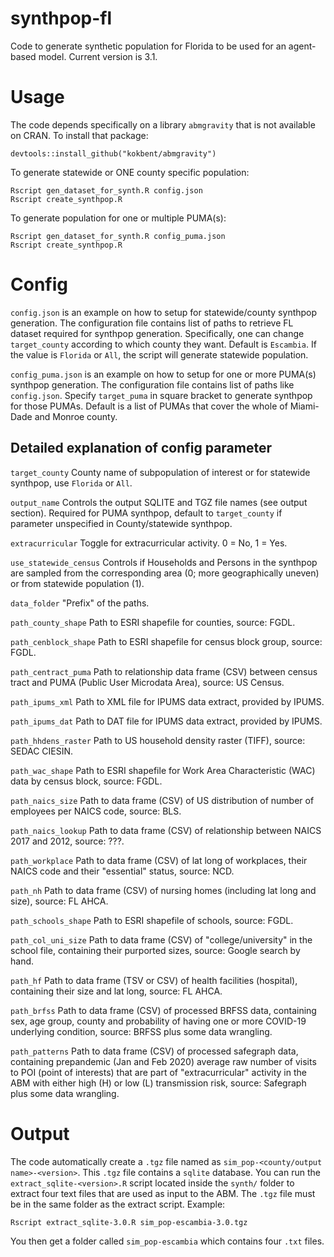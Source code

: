 # synthpop-fl
Code to generate synthetic population for Florida to be used for an agent-based model. Current version is 3.1.

# Usage
The code depends specifically on a library `abmgravity` that is not available on CRAN. To install that package:
```
devtools::install_github("kokbent/abmgravity")
```

To generate statewide or ONE county specific population:
```
Rscript gen_dataset_for_synth.R config.json
Rscript create_synthpop.R
```

To generate population for one or multiple PUMA(s):
```
Rscript gen_dataset_for_synth.R config_puma.json
Rscript create_synthpop.R
```

# Config
`config.json` is an example on how to setup for statewide/county synthpop generation. The configuration file contains list of paths to retrieve FL dataset required for synthpop generation. Specifically, one can change `target_county` according to which county they want. Default is `Escambia`. If the value is `Florida` or `All`, the script will generate statewide population.

`config_puma.json` is an example on how to setup for one or more PUMA(s) synthpop generation. The configuration file contains list of paths like `config.json`. Specify `target_puma` in square bracket to generate synthpop for those PUMAs. Default is a list of PUMAs that cover the whole of Miami-Dade and Monroe county.

## Detailed explanation of config parameter
`target_county` County name of subpopulation of interest or for statewide synthpop, use `Florida` or `All`.

`output_name` Controls the output SQLITE and TGZ file names (see output section). Required for PUMA synthpop, default to `target_county` if parameter unspecified in County/statewide synthpop.

`extracurricular` Toggle for extracurricular activity. 0 = No, 1 = Yes.

`use_statewide_census` Controls if Households and Persons in the synthpop are sampled from the corresponding area (0; more geographically uneven) or from statewide population (1). 

`data_folder` "Prefix" of the paths.

`path_county_shape` Path to ESRI shapefile for counties, source: FGDL.

`path_cenblock_shape` Path to ESRI shapefile for census block group, source: FGDL.

`path_centract_puma` Path to relationship data frame (CSV) between census tract and PUMA (Public User Microdata Area), source: US Census.

`path_ipums_xml` Path to XML file for IPUMS data extract, provided by IPUMS.

`path_ipums_dat` Path to DAT file for IPUMS data extract, provided by IPUMS.

`path_hhdens_raster` Path to US household density raster (TIFF), source: SEDAC CIESIN.

`path_wac_shape` Path to ESRI shapefile for Work Area Characteristic (WAC) data by census block, source: FGDL.

`path_naics_size` Path to data frame (CSV) of US distribution of number of employees per NAICS code, source: BLS.

`path_naics_lookup` Path to data frame (CSV) of relationship between NAICS 2017 and 2012, source: ???.

`path_workplace` Path to data frame (CSV) of lat long of workplaces, their NAICS code and their "essential" status, source: NCD.

`path_nh` Path to data frame (CSV) of nursing homes (including lat long and size), source: FL AHCA.

`path_schools_shape` Path to ESRI shapefile of schools, source: FGDL.

`path_col_uni_size` Path to data frame (CSV) of "college/university" in the school file, containing their purported sizes, source: Google search by hand.

`path_hf` Path to data frame (TSV or CSV) of health facilities (hospital), containing their size and lat long, source: FL AHCA.

`path_brfss` Path to data frame (CSV) of processed BRFSS data, containing sex, age group, county and probability of having one or more COVID-19 underlying condition, source: BRFSS plus some data wrangling.

`path_patterns` Path to data frame (CSV) of processed safegraph data, containing prepandemic (Jan and Feb 2020) average raw number of visits to POI (point of interests) that are part of "extracurricular" activity in the ABM with either high (H) or low (L) transmission risk, source: Safegraph plus some data wrangling.

# Output
The code automatically create a `.tgz` file named as `sim_pop-<county/output name>-<version>`. This `.tgz` file contains a `sqlite` database. You can run the `extract_sqlite-<version>.R` script located inside the `synth/` folder to extract four text files that are used as input to the ABM. The `.tgz` file must be in the same folder as the extract script. Example:
```
Rscript extract_sqlite-3.0.R sim_pop-escambia-3.0.tgz
```
You then get a folder called `sim_pop-escambia` which contains four `.txt` files.
